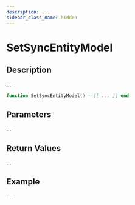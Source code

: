 ```yaml
---
description: ...
sidebar_class_name: hidden
---
```


# SetSyncEntityModel

## Description

...

```lua
function SetSyncEntityModel() --[[ ... ]] end
```

## Parameters

...

## Return Values

...

## Example

...

